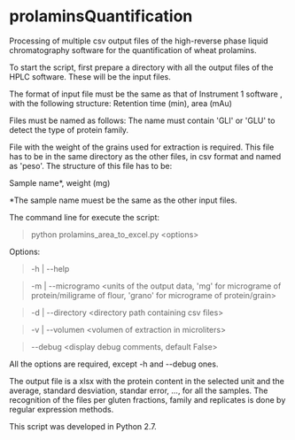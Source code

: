 # prolaminsQuantification
Processing of multiple csv output files of the high-reverse phase liquid chromatography software for the quantification of wheat prolamins.

To start the script, first prepare a directory with all the output files of the HPLC software. These will be the input files.

The format of input file must be the same as that of Instrument 1 software , with the following structure:
Retention time (min), area (mAu)

Files must be named as follows:
The name must contain 'GLI' or 'GLU' to detect the type of protein family.

File with the weight of the grains used for extraction is required. This file has to be in the same directory as the other files, in csv format and named as 'peso'. The structure of this file has to be:

Sample name*, weight (mg)

*The sample name muest be the same as the other input files.

The command line for execute the script:

>python prolamins_area_to_excel.py \<options>
  
Options:

>-h | --help <display arguments>

>-m | --microgramo \<units of the output data, 'mg' for micrograme of protein/miligrame of flour, 'grano' for micrograme of protein/grain>

>-d | --directory \<directory path containing csv files>

>-v | --volumen \<volumen of extraction in microliters>

>--debug \<display debug comments, default False>
 
All the options are required, except -h and --debug ones.
 
The output file is a xlsx with the protein content in the selected unit and the average, standard desviation, standar error, ..., for all the samples. The recognition of the files per gluten fractions, family and replicates is done by regular expression methods.

This script was developed in Python 2.7.
